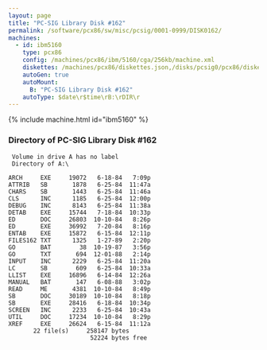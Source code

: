 ```yaml
---
layout: page
title: "PC-SIG Library Disk #162"
permalink: /software/pcx86/sw/misc/pcsig/0001-0999/DISK0162/
machines:
  - id: ibm5160
    type: pcx86
    config: /machines/pcx86/ibm/5160/cga/256kb/machine.xml
    diskettes: /machines/pcx86/diskettes.json,/disks/pcsig0/pcx86/diskettes.json
    autoGen: true
    autoMount:
      B: "PC-SIG Library Disk #162"
    autoType: $date\r$time\rB:\rDIR\r
---
```


{% include machine.html id="ibm5160" %}

### Directory of PC-SIG Library Disk #162

     Volume in drive A has no label
     Directory of A:\

    ARCH     EXE     19072   6-18-84   7:09p
    ATTRIB   SB       1878   6-25-84  11:47a
    CHARS    SB       1443   6-25-84  11:46a
    CLS      INC      1185   6-25-84  12:00p
    DEBUG    INC      8143   6-25-84  11:38a
    DETAB    EXE     15744   7-18-84  10:33p
    ED       DOC     26803  10-10-84   8:26p
    ED       EXE     36992   7-20-84   8:16p
    ENTAB    EXE     15872   6-15-84  12:11p
    FILES162 TXT      1325   1-27-89   2:20p
    GO       BAT        38  10-19-87   3:56p
    GO       TXT       694  12-01-88   2:14p
    INPUT    INC      2229   6-25-84  11:20a
    LC       SB        609   6-25-84  10:33a
    LLIST    EXE     16896   6-14-84  12:26a
    MANUAL   BAT       147   6-08-88   3:02p
    READ     ME       4381  10-10-84   8:49p
    SB       DOC     30189  10-10-84   8:18p
    SB       EXE     28416   6-18-84  10:34p
    SCREEN   INC      2233   6-25-84  10:43a
    UTIL     DOC     17234  10-10-84   8:29p
    XREF     EXE     26624   6-15-84  11:12a
           22 file(s)     258147 bytes
                           52224 bytes free
